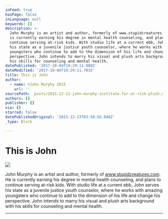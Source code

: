 ```yaml
---
inFeed: true
hasPage: false
inLanguage: null
keywords: []
description: >-
  John Murphy is an artist and author, formerly of www.stupidcreatures.com. He
  is currently earning his degree in mental health counseling, and plans to
  continue serving at-risk kids. With studio life at a current ebb, John serves
  his state as a juvenile justice youth counselor, where he works with amazing
  youngsters who continue to add to the dimension of his life and change his
  perspective. John intends to marry his visual and plush arts background with
  his skills for counseling and mental health.
datePublished: '2017-10-04T19:29:11.888Z'
dateModified: '2017-10-04T19:29:11.703Z'
title: This is John
author:
  - name: ©John Murphy 2015
    url: ''
sourcePath: _posts/2015-12-21-john-murphy-institute-for-at-risk-plush.md
authors: []
publisher: {}
via: {}
starred: false
datePublishedOriginal: '2015-12-23T03:50:56.048Z'
_type: Blurb

---
```

# This is John
![](https://s3-us-west-2.amazonaws.com/the-grid-img/p/36ff7c40d8ed0c87d65577bbf6ee98dcdb0cd7d8.jpg)

John Murphy is an artist and author, formerly of www.stupidcreatures.com. He is currently earning his degree in mental health counseling, and plans to continue serving at-risk kids. With studio life at a current ebb, John serves his state as a juvenile justice youth counselor, where he works with amazing youngsters who continue to add to the dimension of his life and change his perspective. John intends to marry his visual and plush arts background with his skills for counseling and mental health.

---